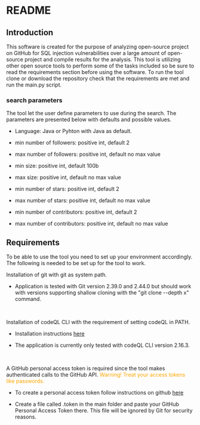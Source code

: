 # README

## Introduction
This software is created for the purpose of analyzing open-source project on GitHub for SQL injection vulnerabilities over a large amount of open-source project and compile results for the analysis. This tool is utilizing other open source tools to perform some of the tasks included so be sure to read the requirements section before using the software. To run the tool clone or download the repository check that the requirements are met and run the main.py script.

### search parameters
The tool let the user define parameters to use during the search. The parameters are presented below with defaults and possible values.  
*  Language: Java or Pyhton with Java as default.

*  min number of followers: positive int, default 2

*  max number of followers: positive int, default no max value

*  min size: positive int, default 100b

*  max size: positive int, default no max value

*  min number of stars: positive int, default 2

*  max number of stars: positive int, default no max value

*  min number of contributors: positive int, default 2 

*  max number of contributors: positive int, default no max value

## Requirements
To be able to use the tool you need to set up your environment accordingly. The following is needed to be set up for the tool to work.

Installation of git with git as system path.  

*  Application is tested with Git version 2.39.0 and 2.44.0 but should work with versions supporting shallow cloning with the "git clone --depth x" command.

</br>

Installation of codeQL CLI with the requirement of setting codeQL in PATH.  

*  Installation instructions [here](https://docs.github.com/en/code-security/codeql-cli/getting-started-with-the-codeql-cli/setting-up-the-codeql-cli)  

*  The application is currently only tested with codeQL CLI version 2.16.3.

</br>

A GitHub personal access token is required since the tool makes authenticated calls to the GitHub API. <span style="color:orange">Warning! Treat your access tokens like passwords.</span>    

*  To create a personal access token follow instructions on github [here](https://docs.github.com/en/authentication/keeping-your-account-and-data-secure/managing-your-personal-access-tokens)    

*  Create a file called .token in the main folder and paste your GitHub Personal Access Token there. This file will be ignored by Git for security reasons.
